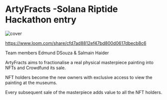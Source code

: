 # ArtyFracts -Solana Riptide Hackathon entry 
   
![cover](https://user-images.githubusercontent.com/861675/158709634-6395cc67-eb0a-48ed-bca6-94c52c158821.png)

https://www.loom.com/share/cfd7ad8812ef47bd800d0617dbecb8c6


Team members 
Edmund DSouza &  Salmain Haider 

ArtyFracts aims to fractionalise a real physical masterpiece painting into NFTs and Crowdfund its sale.

NFT holders become the new owners with exclusive access to view the painting at the museums.

Every subsequent sale of the masterpiece adds value to all the NFT holders.


